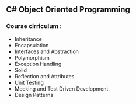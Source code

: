## C# Object Oriented Programming

### Course cirriculum :

- Inheritance
- Encapsulation
- Interfaces and Abstraction
- Polymorphism
- Exception Handling
- Solid
- Reflection and Attributes
- Unit Testing
- Mocking and Test Driven Development
- Design Patterns